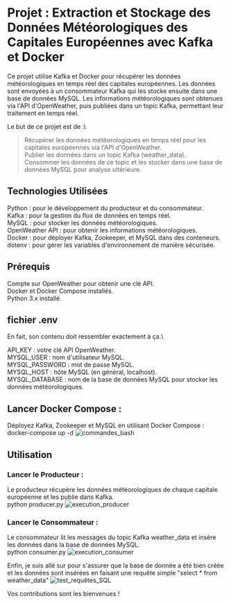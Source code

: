 # Projet : Extraction et Stockage des Données Météorologiques des Capitales Européennes avec Kafka et Docker

Ce projet utilise Kafka et Docker pour récupérer les données météorologiques en temps réel des capitales européennes. Les données sont envoyées à un consommateur Kafka qui les stocke ensuite dans une base de données MySQL. Les informations météorologiques sont obtenues via l'API d'OpenWeather, puis publiées dans un topic Kafka, permettant leur traitement en temps réel.

Le but de ce projet est de :\
> Récupérer les données météorologiques en temps réel pour les capitales européennes via l'API d'OpenWeather.\
> Publier les données dans un topic Kafka (weather_data).\
> Consommer les données de ce topic et les stocker dans une base de données MySQL pour analyse ultérieure.

## Technologies Utilisées
Python : pour le développement du producteur et du consommateur.\
Kafka : pour la gestion du flux de données en temps réel.\
MySQL : pour stocker les données météorologiques.\
OpenWeather API : pour obtenir les informations météorologiques.\
Docker : pour déployer Kafka, Zookeeper, et MySQL dans des conteneurs.\
dotenv : pour gérer les variables d'environnement de manière sécurisée.


## Prérequis
Compte sur OpenWeather pour obtenir une clé API.\
Docker et Docker Compose installés.\
Python 3.x installé.

## fichier .env
En fait, son contenu doit ressembler exactement à ça.\

API_KEY : votre clé API OpenWeather.\
MYSQL_USER : nom d'utilisateur MySQL.\
MYSQL_PASSWORD : mot de passe MySQL.\
MYSQL_HOST : hôte MySQL (en général, localhost).\
MYSQL_DATABASE : nom de la base de données MySQL pour stocker les données météorologiques.


## Lancer Docker Compose :
Déployez Kafka, Zookeeper et MySQL en utilisant Docker Compose :\
docker-compose up -d
![commandes_bash](https://github.com/user-attachments/assets/56507457-db2d-4903-a65f-255e232cdd46)

## Utilisation

### Lancer le Producteur :
Le producteur récupère les données météorologiques de chaque capitale européenne et les publie dans Kafka.\
python producer.py
![execution_producer](https://github.com/user-attachments/assets/c5eb15bf-e034-4572-b3c8-1dbca849779b)

### Lancer le Consommateur :
Le consommateur lit les messages du topic Kafka weather_data et insère les données dans la base de données MySQL.\
python consumer.py
![execution_consumer](https://github.com/user-attachments/assets/274ca39f-cfb4-4839-90d8-e8026b08e20b)

Enfin, je suis allé sur pour s'assurer que la base de donnée a été bien créée et les données sont insérées en faisant une 
requête simple "select * from weather_data"
![test_requêtes_SQL](https://github.com/user-attachments/assets/481d2108-7ca4-4549-b349-6035ae70e0ec)

Vos contributions sont les bienvenues !



